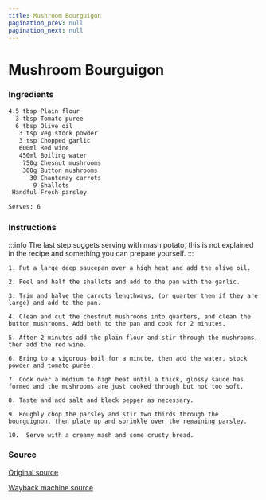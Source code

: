```yaml
---
title: Mushroom Bourguigon
pagination_prev: null
pagination_next: null
---
```


# Mushroom Bourguigon

### Ingredients

```markdown
4.5 tbsp Plain flour
  3 tbsp Tomato puree
  6 tbsp Olive oil
   3 tsp Veg stock powder
   3 tsp Chopped garlic
   600ml Red wine
   450ml Boiling water
    750g Chesnut mushrooms
    300g Button mushrooms
      30 Chantenay carrots
       9 Shallots
 Handful Fresh parsley

Serves: 6
```

### Instructions

:::info
The last step suggets serving with mash potato, this is not explained in the recipe and something you can prepare yourself.
:::

`1. Put a large deep saucepan over a high heat and add the olive oil.`

`2. Peel and half the shallots and add to the pan with the garlic.`

`3. Trim and halve the carrots lengthways, (or quarter them if they are large) and add to the pan.`

`4. Clean and cut the chestnut mushrooms into quarters, and clean the button mushrooms. Add both to the pan and cook for 2 minutes.`

`5. After 2 minutes add the plain flour and stir through the mushrooms, then add the red wine.`

`6. Bring to a vigorous boil for a minute, then add the water, stock powder and tomato purée.`

`7. Cook over a medium to high heat until a thick, glossy sauce has formed and the mushrooms are just cooked through but not too soft.`

`8. Taste and add salt and black pepper as necessary.`

`9. Roughly chop the parsley and stir two thirds through the bourguignon, then plate up and sprinkle over the remaining parsley.`

`10.  Serve with a creamy mash and some crusty bread.`

### Source

[Original source](https://www.thevegspace.co.uk/recipe-chestnut-mushroom-bourguignon/)

[Wayback machine source](https://web.archive.org/web/20220813110925/https://www.thevegspace.co.uk/recipe-chestnut-mushroom-bourguignon/)
